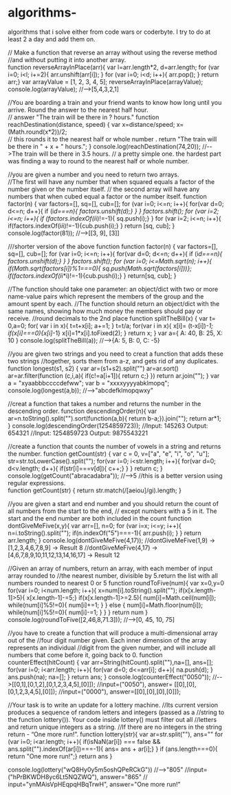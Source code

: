 # algorithms-
algorithms that i solve either from code wars or coderbyte.  I try to do at least 2 a day and add them on. 

// Make a function that reverse an array without using the reverse method 
//and without putting it into another array.  
function reverseArrayInPlace(arr){
  var l=arr.length*2, d=arr.length;
  for (var i=0; i<l; i+=2){
    arr.unshift(arr[i]);
  }
  for (var i=0; i<d; i++){
       arr.pop();
       }
  return arr;}
var arrayValue = [1, 2, 3, 4, 5];
reverseArrayInPlace(arrayValue);
console.log(arrayValue);
//-->[5,4,3,2,1]

//You are boarding a train and your friend wants to know how long until you arrive.  Round the answer to the nearest half hour.   
// answer "The train will be there in ? hours."
function reachDestination(distance, speed) {
	var x=distance/speed;
  x=(Math.round(x*2))/2;   
  // this rounds it to the nearest half or whole number .
  return "The train will be there in " + x + " hours.";
}
console.log(reachDestination(74,20));
//-->The train will be there in 3.5 hours.
// a pretty simple one.  the hardest part was finding a way to round to the nearest half or whole number. 

//you are given a number and you need to return two arrays.  
//The first will have any number that when squared equals a factor of the number given or the number itself.
// the second array will have any numbers that when cubed equal a factor or the number itself. 
function factor(n) {
  var factors=[], sq=[], cub=[];
  for (var i=0; i<=n; i++){
    for(var d=0; d<=n; d++){
      if (i*d===n){ factors.unshift(d);}
    }
  }
  factors.shift();
  for (var i=2; i<=n; i++){
    if (factors.indexOf(i*i)!=-1){ sq.push(i);}
  }
  for (var i=2; i<=n; i++){
    if(factors.indexOf(i*i*i)!=-1){cub.push(i);}
  }
  return [sq, cub];
}
console.log(factor(81));
//-->[[3, 9], [3]]

///shorter version of the above function 
function factor(n) {
  var factors=[], sq=[], cub=[];
  for (var i=0; i<=n; i++){
    for(var d=0; d<=n; d++){
      if (i*d===n){ factors.unshift(d);}
    }
  }
  factors.shift();
  for (var i=0; i<=Math.sqrt(n); i++){
 		if(Math.sqrt(factors[i])%1===0){ sq.push(Math.sqrt(factors[i]))};
    	if(factors.indexOf(i*i*i)!=-1){cub.push(i);}
  }
  return[sq, cub];
}


//The function should take one parameter: an object/dict with two or more name-value pairs which represent the members of the group and the amount spent by each.
//The function should return an object/dict with the same names, showing how much money the members should pay or receive.
//round decimals to the 2nd place
function splitTheBill(x) {
    var t= 0,a=0;
    for( var i in x){
      t=t+x[i];
      a+=1;
    }
  t=t/a;
  for(var i in x){
    x[i]= (t-x[i])*-1;
    if(x[i]===0){x[i]*-1}
    x[i]=1*x[i].toFixed(2);
  }
	return x;
}
var a={
    A: 40, B: 25, X: 10
}
console.log(splitTheBill(a));
//-->{A: 5, B: 0, C: -5}

//you are given two strings and you need to creat a function that adds these two strings
//together, sorts them from a-z, and gets rid of any duplicates.
function longest(s1, s2) {
  var ar=(s1+s2).split("")
  ar=ar.sort()
    ar=ar.filter(function (c,i,a){ if(c!=a[i+1]){ return c;} })
  return ar.join("");
}
var a = "xyaabbbccccdefww";
var b = "xxxxyyyyabklmopq";
console.log(longest(a,b));
//-->"abcdefklmopqwxy"

//creat a function that takes a number and returns the number in the descending order.
function descendingOrder(n){
  var ar=n.toString().split("").sort(function(a,b){ return b-a;}).join("");
  return ar*1;
}
console.log(descendingOrder(1254859723));
//Input: 145263 Output: 654321
//Input: 1254859723 Output: 9875543221

//create a function that counts the number of vowels in a string and returns the number.
function getCount(str) {
  var c = 0, v=["a", "e", "i", "o", "u"];
  str=str.toLowerCase().split("");
  for(var i=0; i<str.length; i++){
    for(var d=0; d<v.length; d++){
      if(str[i]===v[d]){ c++;}
    }
  }
  return c;
}
console.log(getCount("abracadabra"));
//-->5
//this is a better version using regular expressions.  
function getCount(str) {
  return str.match(/[aeiou]/gi).length;
}

//you are given a start and end number and you should return the count of all numbers from the start to the end,
// except numbers with a 5 in it. The start and the end number are both included in the count
function dontGiveMeFive(x,y){
 var arr=[], n=0;
  for (var i=x; i<=y; i++){
    n=i.toString().split("");
  	if(n.indexOf("5")===-1){
      arr.push(i);
    }
  }
  return arr.length;
}
console.log(dontGiveMeFive(4,17));
//dontGiveMeFive(1,9) -> [1,2,3,4,6,7,8,9] -> Result 8
//dontGiveMeFive(4,17) -> [4,6,7,8,9,10,11,12,13,14,16,17] -> Result 12

//Given an array of numbers, return an array, with each member of input array rounded to 
//the nearest number, divisible by 5.return the list with all numbers rounded to nearest 0 or 5
function roundToFive(num){
  var x=0,y=0
  for(var i=0; i<num.length; i++){
    x=num[i].toString().split("");
    if(x[x.length-1]>5){ x[x.length-1]-=5;}
    if(x[x.length-1]>=2.5){
      num[i]=Math.ceil(num[i]);
      while(num[i]%5!=0){
        num[i]+=1;
      }
    }
    else {
      num[i]=Math.floor(num[i]);
      while(num[i]%5!=0){
        num[i]-=1;
      }
  }
  }
  return num
}
console.log(roundToFive([2,46,8,71.3]));
//-->[0, 45, 10, 75]

//you have to create a function that will produce a multi-dimensional array out of the 
//four digit number given. Each inner dimension of the array represents an individual 
//digit from the given number, and will include all numbers that come before it, going back to 0.
function counterEffect(hitCount) {
 var arr=String(hitCount).split(""),na=[], ans=[];
 for(var i=0; i<arr.length; i++){
   	for(var d=0; d<=arr[i]; d++){
     na.push(d);
    }
   ans.push(na);
   na=[];
 }
  return ans;
}
console.log(counterEffect("0050"));
//-->[[0,1],[0,1,2],[0,1,2,3,4,5],[0]]);
//input=("0050"),  answer= [[0],[0],[0,1,2,3,4,5],[0]]);
//input=("0000"),  answer=[[0],[0],[0],[0]]);

//Your task is to write an update for a lottery machine. 
//Its current version produces a sequence of random letters and integers (passed as a 
//string to the function lottery()). Your code inside lottery() must filter out all 
//letters and return unique integers as a string. 
//If there are no integers in the string return - “One more run!”.
function lottery(str){
  var ar=str.split(""), ans=""
  for (var i=0; i<ar.length; i++){
    if(isNaN(ar[i]) === false && ans.split("").indexOf(ar[i])===-1){ 
      ans= ans + ar[i];}
  }
  if (ans.length===0){ return "One more run!";}
  return ans 
}

console.log(lottery("wQ8Hy0y5m5oshQPeRCkG"))
//-->"805"
//input=("hPrBKWDH8yc6Lt5NQZWQ"), answer="865"
// input="ynMAisVpHEqpqHBqTrwH", answer="One more run!"

